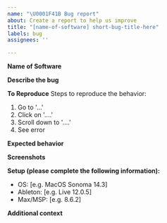 ```yaml
---
name: "\U0001F41B Bug report"
about: Create a report to help us improve
title: "[name-of-software] short-bug-title-here"
labels: bug
assignees: ''

---
```


**Name of Software**
<!-- What software are you referring to? -->

**Describe the bug**
<!-- A clear and concise description of what the bug is. -->

**To Reproduce**
Steps to reproduce the behavior:
1. Go to '...'
2. Click on '....'
3. Scroll down to '....'
4. See error

**Expected behavior**
<!-- A clear and concise description of what you expected to happen. -->

**Screenshots**
<!-- If applicable, add screenshots to help explain your problem. You can just drag and drop an image here. -->

**Setup (please complete the following information):**
 - OS: [e.g. MacOS Sonoma 14.3]
 - Ableton: [e.g. Live 12.0.5]
 - Max/MSP: [e.g. 8.6.2]

**Additional context**
<!-- Add any other context about the problem here. -->
